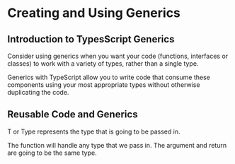 # Creating and Using Generics

## Introduction to TypesScript Generics
Consider using generics when you want your code (functions, interfaces or classes) to work with a variety of types, rather than a single type.

Generics with TypeScript allow you to write code that consume these components using your most appropriate types without otherwise duplicating the code.

## Reusable Code and Generics
T or Type represents the type that is going to be passed in.

The function will handle any type that we pass in. The argument and return are going to be the same type.